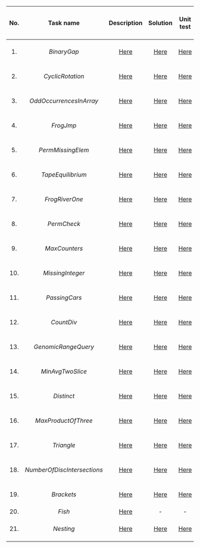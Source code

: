 | No. |          Task name          |                                         Description                                          |                                                           Solution                                                            |                                                             Unit test                                                             | Correctness / Performance / Score |
|:---:|:---------------------------:|:--------------------------------------------------------------------------------------------:|:-----------------------------------------------------------------------------------------------------------------------------:|:---------------------------------------------------------------------------------------------------------------------------------:|:---------------------------------:|
| 1.  |         _BinaryGap_         |        [Here](https://app.codility.com/programmers/lessons/1-iterations/binary_gap/)         |       [Here](https://github.com/msrokaw/algorithmic-tasks/blob/master/src/main/java/lesson1_iterations/BinaryGap.java)        |       [Here](https://github.com/msrokaw/algorithmic-tasks/blob/master/src/test/java/lesson1_iterations/BinaryGapTest.java)        |        100% / 100% / 100%         |
| 2.  |      _CyclicRotation_       |        [Here](https://app.codility.com/programmers/lessons/2-arrays/cyclic_rotation/)        |       [Here](https://github.com/msrokaw/algorithmic-tasks/blob/master/src/main/java/lesson2_arrays/CyclicRotation.java)       |       [Here](https://github.com/msrokaw/algorithmic-tasks/blob/master/src/test/java/lesson2_arrays/CyclicRotationTest.java)       |        100% / 100% / 100%         |
| 3.  |   _OddOccurrencesInArray_   |   [Here](https://app.codility.com/programmers/lessons/2-arrays/odd_occurrences_in_array/)    |   [Here](https://github.com/msrokaw/algorithmic-tasks/blob/master/src/main/java/lesson2_arrays/OddOccurrencesInArray.java)    |   [Here](https://github.com/msrokaw/algorithmic-tasks/blob/master/src/test/java/lesson2_arrays/OddOccurrencesInArrayTest.java)    |        100% / 100% / 100%         |
| 4.  |          _FrogJmp_          |       [Here](https://app.codility.com/programmers/lessons/3-time_complexity/frog_jmp/)       |      [Here](https://github.com/msrokaw/algorithmic-tasks/blob/master/src/main/java/lesson3_timeComplexity/FrogJmp.java)       |      [Here](https://github.com/msrokaw/algorithmic-tasks/blob/master/src/test/java/lesson3_timeComplexity/FrogJmpTest.java)       |        100% / 100% / 100%         |
| 5.  |      _PermMissingElem_      |  [Here](https://app.codility.com/programmers/lessons/3-time_complexity/perm_missing_elem/)   |  [Here](https://github.com/msrokaw/algorithmic-tasks/blob/master/src/main/java/lesson3_timeComplexity/PermMissingElem.java)   |  [Here](https://github.com/msrokaw/algorithmic-tasks/blob/master/src/test/java/lesson3_timeComplexity/PermMissingElemTest.java)   |        100% / 100% / 100%         |
| 6.  |      _TapeEquilibrium_      |   [Here](https://app.codility.com/programmers/lessons/3-time_complexity/tape_equilibrium/)   |  [Here](https://github.com/msrokaw/algorithmic-tasks/blob/master/src/main/java/lesson3_timeComplexity/TapeEquilibrium.java)   |  [Here](https://github.com/msrokaw/algorithmic-tasks/blob/master/src/test/java/lesson3_timeComplexity/TapeEquilibriumTest.java)   |        100% / 100% / 100%         |
| 7.  |       _FrogRiverOne_        |   [Here](https://app.codility.com/programmers/lessons/4-counting_elements/frog_river_one/)   |   [Here](https://github.com/msrokaw/algorithmic-tasks/blob/master/src/main/java/lesson4_countingElements/FrogRiverOne.java)   |   [Here](https://github.com/msrokaw/algorithmic-tasks/blob/master/src/test/java/lesson4_countingElements/FrogRiverOneTest.java)   |        100% / 100% / 100%         |
| 8.  |         _PermCheck_         |     [Here](https://app.codility.com/programmers/lessons/4-counting_elements/perm_check/)     |    [Here](https://github.com/msrokaw/algorithmic-tasks/blob/master/src/main/java/lesson4_countingElements/PermCheck.java)     |    [Here](https://github.com/msrokaw/algorithmic-tasks/blob/master/src/test/java/lesson4_countingElements/PermCheckTest.java)     |        100% / 100% / 100%         |
| 9.  |        _MaxCounters_        |    [Here](https://app.codility.com/programmers/lessons/4-counting_elements/max_counters/)    |   [Here](https://github.com/msrokaw/algorithmic-tasks/blob/master/src/main/java/lesson4_countingElements/MaxCounters.java)    |   [Here](https://github.com/msrokaw/algorithmic-tasks/blob/master/src/test/java/lesson4_countingElements/MaxCountersTest.java)    |        100% / 100% / 100%         |
| 10. |      _MissingInteger_       |  [Here](https://app.codility.com/programmers/lessons/4-counting_elements/missing_integer/)   |  [Here](https://github.com/msrokaw/algorithmic-tasks/blob/master/src/main/java/lesson4_countingElements/MissingInteger.java)  |  [Here](https://github.com/msrokaw/algorithmic-tasks/blob/master/src/test/java/lesson4_countingElements/MissingIntegerTest.java)  |        100% / 100% / 100%         |
| 11. |        _PassingCars_        |       [Here](https://app.codility.com/programmers/lessons/5-prefix_sums/passing_cars/)       |      [Here](https://github.com/msrokaw/algorithmic-tasks/blob/master/src/main/java/lesson5_prefixSums/PassingCars.java)       |      [Here](https://github.com/msrokaw/algorithmic-tasks/blob/master/src/test/java/lesson5_prefixSums/PassingCarsTest.java)       |        100% / 100% / 100%         |
| 12. |         _CountDiv_          |        [Here](https://app.codility.com/programmers/lessons/5-prefix_sums/count_div/)         |        [Here](https://github.com/msrokaw/algorithmic-tasks/blob/master/src/main/java/lesson5_prefixSums/CountDiv.java)        |        [Here](https://github.com/msrokaw/algorithmic-tasks/blob/master/src/test/java/lesson5_prefixSums/CountDivTest.java)        |        100% / 100% / 100%         |
| 13. |     _GenomicRangeQuery_     |   [Here](https://app.codility.com/programmers/lessons/5-prefix_sums/genomic_range_query/)    |   [Here](https://github.com/msrokaw/algorithmic-tasks/blob/master/src/main/java/lesson5_prefixSums/GenomicRangeQuery.java)    |   [Here](https://github.com/msrokaw/algorithmic-tasks/blob/master/src/test/java/lesson5_prefixSums/GenomicRangeQueryTest.java)    |        100% / 100% / 100%         |
| 14. |      _MinAvgTwoSlice_       |    [Here](https://app.codility.com/programmers/lessons/5-prefix_sums/min_avg_two_slice/)     |     [Here](https://github.com/msrokaw/algorithmic-tasks/blob/master/src/main/java/lesson5_prefixSums/MinAvgTwoSlice.java)     |     [Here](https://github.com/msrokaw/algorithmic-tasks/blob/master/src/test/java/lesson5_prefixSums/MinAvgTwoSliceTest.java)     |        100% / 100% / 100%         |
| 15. |         _Distinct_          |           [Here](https://app.codility.com/programmers/lessons/6-sorting/distinct/)           |         [Here](https://github.com/msrokaw/algorithmic-tasks/blob/master/src/main/java/lesson6_sorting/Distinct.java)          |         [Here](https://github.com/msrokaw/algorithmic-tasks/blob/master/src/test/java/lesson6_sorting/DistinctTest.java)          |        100% / 100% / 100%         |
| 16. |     _MaxProductOfThree_     |     [Here](https://app.codility.com/programmers/lessons/6-sorting/max_product_of_three/)     |     [Here](https://github.com/msrokaw/algorithmic-tasks/blob/master/src/main/java/lesson6_sorting/MaxProductOfThree.java)     |     [Here](https://github.com/msrokaw/algorithmic-tasks/blob/master/src/test/java/lesson6_sorting/MaxProductOfThreeTest.java)     |        100% / 100% / 100%         |
| 17. |         _Triangle_          |           [Here](https://app.codility.com/programmers/lessons/6-sorting/triangle/)           |         [Here](https://github.com/msrokaw/algorithmic-tasks/blob/master/src/main/java/lesson6_sorting/Triangle.java)          |         [Here](https://github.com/msrokaw/algorithmic-tasks/blob/master/src/test/java/lesson6_sorting/TriangleTest.java)          |        100% / 100% / 100%         |
| 18. | _NumberOfDiscIntersections_ | [Here](https://app.codility.com/programmers/lessons/6-sorting/number_of_disc_intersections/) | [Here](https://github.com/msrokaw/algorithmic-tasks/blob/master/src/main/java/lesson6_sorting/NumberOfDiscIntersections.java) | [Here](https://github.com/msrokaw/algorithmic-tasks/blob/master/src/test/java/lesson6_sorting/NumberOfDiscIntersectionsTest.java) |        100% / 100% / 100%         |
| 19. |         _Brackets_          |      [Here](https://app.codility.com/programmers/lessons/7-stacks_and_queues/brackets/)      |     [Here](https://github.com/msrokaw/algorithmic-tasks/blob/master/src/main/java/lesson7_stacksAndQueues/Brackets.java)      |     [Here](https://github.com/msrokaw/algorithmic-tasks/blob/master/src/test/java/lesson7_stacksAndQueues/BracketsTest.java)      |        100% / 100% / 100%         |
| 20. |           _Fish_            |        [Here](https://app.codility.com/programmers/lessons/7-stacks_and_queues/fish/)        |                                                               -                                                               |                                                                 -                                                                 |                 -                 |
| 21. |          _Nesting_          |      [Here](https://app.codility.com/programmers/lessons/7-stacks_and_queues/nesting/)       |      [Here](https://github.com/msrokaw/algorithmic-tasks/blob/master/src/main/java/lesson7_stacksAndQueues/Nesting.java)      |      [Here](https://github.com/msrokaw/algorithmic-tasks/blob/master/src/test/java/lesson7_stacksAndQueues/NestingTest.java)      |        100% / 100% / 100%         |